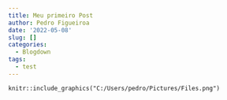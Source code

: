 ```yaml
---
title: Meu primeiro Post
author: Pedro Figueiroa
date: '2022-05-08'
slug: []
categories:
  - Blogdown
tags:
  - test
---
```


```{r setup, include=FALSE}
knitr::include_graphics("C:/Users/pedro/Pictures/Files.png")
```
